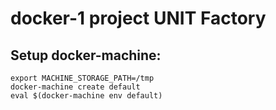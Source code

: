 # docker-1 project UNIT Factory

## Setup docker-machine:
```
export MACHINE_STORAGE_PATH=/tmp  
docker-machine create default  
eval $(docker-machine env default)  
```
